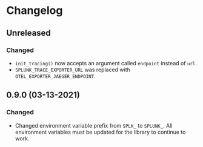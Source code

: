 # Changelog

## Unreleased

### Changed

- `init_tracing()` now accepts an argument called `endpoint` instead of `url`.
- `SPLUNK_TRACE_EXPORTER_URL` was replaced with `OTEL_EXPORTER_JAEGER_ENDPOINT`.

## 0.9.0 (03-13-2021)

### Changed

- Changed environment variable prefix from `SPLK_` to `SPLUNK_`. All environment
  variables must be updated for the library to continue to work.